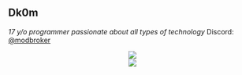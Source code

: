 ###

## Dk0m

*17 y/o programmer passionate about all types of technology*
Discord: [@modbroker](https://discord.com/users/194281239912382464)

<div align="center">  
  <img src="https://github-readme-stats.vercel.app/api?username=dk0m&theme=dark&show_icons=true&hide_border=true&count_private=true"  />
</div>

<div align="center">  
  <img src="https://github-readme-stats.vercel.app/api/top-langs/?username=dk0m&theme=dark&show_icons=true&hide_border=true&layout=compact"  />
</div>

###
